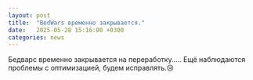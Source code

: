 ```yaml
---
layout: post
title:  "BedWars временно закрывается."
date:   2025-05-28 15:16:00 +0300
categories: news
---  
```

Бедварс временно закрывается на переработку.....
Ещё наблюдаются проблемы с оптимизацией, будем исправлять.😢
